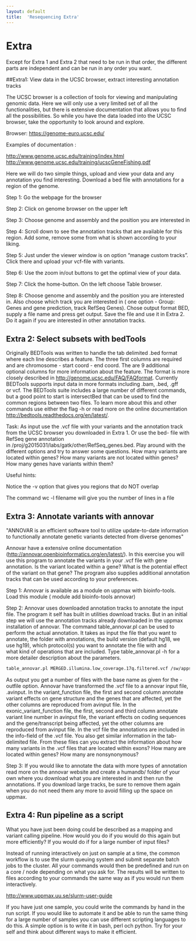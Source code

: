 ```yaml
---
layout: default
title:  'Resequencing Extra'
---
```



# Extra

Except for Extra 1 and Extra 2 that need to be run in that order, the different parts are independent and can be run in any order you want. 

##Extra1: View data in the UCSC browser, extract interesting annotation tracks

The UCSC browser is a collection of tools for viewing and manipulating genomic data. Here we will only use a very limited set of all the functionalities, but there is extensive documentation that allows you to find all the possibilities. So while you have the data loaded into the UCSC browser, take the opportunity to look around and explore. 

Browser: https://genome-euro.ucsc.edu/

Examples of documentation :

http://www.genome.ucsc.edu/training/index.html
http://www.genome.ucsc.edu/training/ucscGeneFishing.pdf

Here we will do two simple things, upload and view your data and any annotation you find interesting. Download a bed file with annotations for a region of the genome. 

Step 1: Go the webpage for the browser

Step 2: Click on genome browser on the upper left

Step 3: Choose genome and assembly and the position you are interested in

Step 4: Scroll down to see the annotation tracks that are available for this region. Add some, remove some from what is shown according to your liking. 

Step 5: Just under the viewer window is on option “manage custom tracks”. Click there and upload your vcf-file with variants. 

Step 6: Use the zoom in/out buttons to get the optimal view of your data. 

Step 7: Click the home-button. On the left choose Table browser. 

Step 8: Choose genome and assembly and the position you are interested in. Also choose which track you are interested in ( one option - Group: Genes and gene prediction, track RefSeq Genes). Chose output format BED, supply a file name and press get output. Save the file and use it in Extra 2. Do it again if you are interested in other annotation tracks. 

## Extra 2: Select subsets with bedTools

Originally BEDTools was written to handle the tab delimited .bed format where each line describes a feature. The three first columns are required and are chromosome - start coord - end coord. The are 9 additional optional columns for more information about the feature. The format is more closely described in http://genome.ucsc.edu/FAQ/FAQformat. Currently BEDTools supports input data in more formats including .bam, .bed, .gff or vcf. The BEDTools suite includes a large number of different commands, but a good point to start is intersectBed that can be used to find the common regions between two files. To learn more about this and other commands use either the flag -h or read more on the online documentation http://bedtools.readthedocs.org/en/latest/.

Task: As input use the .vcf file with your variants and the annotation track from the UCSC browser you downloaded in Extra 1. Or use the bed- file with RefSeq gene annotation in /proj/g2015031/labs/gatk/other/RefSeq_genes.bed. Play around with the different options and try to answer some questions. How many variants are located within genes? How many variants are not located within genes? How many genes have variants within them?  

Useful hints:

Notice the -v option that gives you regions that do NOT overlap

The command wc -l filename will give you the number of lines in a file

## Extra 3: Annotate variants with annovar

"ANNOVAR is an efficient software tool to utilize update-to-date information to functionally annotate genetic variants detected from diverse genomes"

Annovar have a extensive online documentation (http://annovar.openbioinformatics.org/en/latest/). In this exercise you will use this program to annotate the variants in your .vcf file with gene annotation. Is the variant located within a gene? What is the potential effect of the variant on that gene? The program also supplies additional annotation tracks that can be used according to your preferences.

Step 1: Annovar is available as a module on uppmax with bioinfo-tools. Load this module ( module add bioinfo-tools annovar)

Step 2: Annovar uses downloaded annotation tracks to annotate the input file. The program it self has built in utilities download tracks. But in an initial step we will use the annotation tracks already downloaded in the uppmax installation of annovar. The command table_annovar.pl can be used to perform the actual annotation. It takes as input the file that you want to annotate, the folder with annotations, the build version (default hg18, we use hg19), which protocol(s) you want to annotate the file with and what kind of operations that are included. Type table_annovar.pl -h for a more detailer description about the parameters. 

```bash
table_annovar.pl MERGED.illumina.low_coverage.17q.filtered.vcf /sw/apps/bioinfo/annovar/2014.11.12/milou/humandb/ -buildver hg19 -outfile myanno -vcfinput --protocol refGene -operation g
```

As output you get a number of files with the base name as given for the -outfile option. Annovar have transformed the .vcf file to a annovar input file, .avinput. In the variant_function file, the first and second column annotate variant effects on gene structure and the genes that are affected, yet the other columns are reproduced from avinput file. In the exonic_variant_function file, the first, second and third column annotate variant line number in avinput file, the variant effects on coding sequences and the gene/transcript being affected, yet the other columns are reproduced from avinput file. In the vcf file the annotations are included in the info-field of the .vcf file. You also get similar information in the tab-delimited file. From these files can you extract the information about how many variants in the .vcf files that are located within exons? How many are located within genes? How many are nonsynonymous?  

Step 3: If you would like to annotate the data with more types of annotation read more on the annovar website and create a humandb/ folder of your own where you download what you are interested in and then run the annotations. If you download large tracks, be sure to remove them again when you do not need them any more to avoid filling up the space on uppmax. 

## Extra 4: Run pipeline as a script

What you have just been doing could be described as a mapping and variant calling pipeline. How would you do if you would do this again but more efficiently? If you would do if for a large number of input files?

Instead of running interactively on just on sample at a time, the common workflow is to use the slurm queuing system and submit separate batch jobs to the cluster. All your commands would then be predefined and run on a core / node depending on what you ask for. The results will be written to files according to your commands the same way as if you would run them interactively. 

http://www.uppmax.uu.se/slurm-user-guide

If you have just one sample, you could write the commands by hand in the run script. If you would like to automate it and be able to run the same thing for a large number of samples you can use different scripting languages to do this. A simple option is to write it in bash, perl och python. Try for your self and think about different ways to make it efficient.
